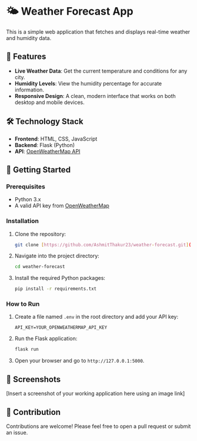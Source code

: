 # 🌤️ Weather Forecast App

This is a simple web application that fetches and displays real-time weather and humidity data.

## 🌟 Features

- **Live Weather Data**: Get the current temperature and conditions for any city.
- **Humidity Levels**: View the humidity percentage for accurate information.
- **Responsive Design**: A clean, modern interface that works on both desktop and mobile devices.

## 🛠️ Technology Stack

- **Frontend**: HTML, CSS, JavaScript
- **Backend**: Flask (Python)
- **API**: [OpenWeatherMap API](https://openweathermap.org/api)

## 🚀 Getting Started

### Prerequisites

- Python 3.x
- A valid API key from [OpenWeatherMap](https://openweathermap.org/api)

### Installation

1.  Clone the repository:
    ```bash
    git clone [https://github.com/AshmitThakur23/weather-forecast.git](https://github.com/AshmitThakur23/weather-forecast.git)
    ```
2.  Navigate into the project directory:
    ```bash
    cd weather-forecast
    ```
3.  Install the required Python packages:
    ```bash
    pip install -r requirements.txt
    ```

### How to Run

1.  Create a file named `.env` in the root directory and add your API key:
    ```
    API_KEY=YOUR_OPENWEATHERMAP_API_KEY
    ```
2.  Run the Flask application:
    ```bash
    flask run
    ```
3.  Open your browser and go to `http://127.0.0.1:5000`.

## 📸 Screenshots

[Insert a screenshot of your working application here using an image link]

## 🤝 Contribution

Contributions are welcome! Please feel free to open a pull request or submit an issue.
